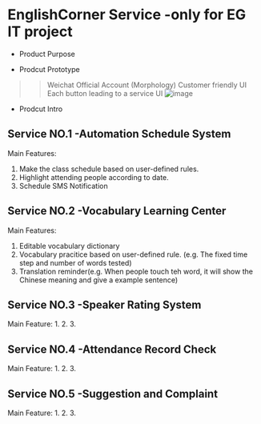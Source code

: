 # EnglishCorner Service -only for EG IT project
- Product Purpose

- Prodcut Prototype
>> Weichat Official Account (Morphology)
>> Customer friendly UI
>> Each button leading to a service UI
![image](http://github.com/AlwaySummit/EnglishCorner/product.PNG)

- Prodcut Intro


## Service NO.1 -Automation Schedule System

Main Features:
1. Make the class schedule based on user-defined rules.
2. Highlight attending people according to date. 
3. Schedule SMS Notification

## Service NO.2 -Vocabulary Learning Center

Main Features:
1. Editable vocabulary dictionary
2. Vocabulary pracitice based on user-defined rule. (e.g. The fixed time step and number of words tested)
3. Translation reminder(e.g. When people touch teh word, it will show the Chinese meaning and give a example sentence)

## Service NO.3 -Speaker Rating System

Main Feature:
1.
2.
3.

## Service NO.4 -Attendance Record Check

Main Feature:
1.
2.
3.

## Service NO.5 -Suggestion and Complaint

Main Feature:
1.
2.
3.
